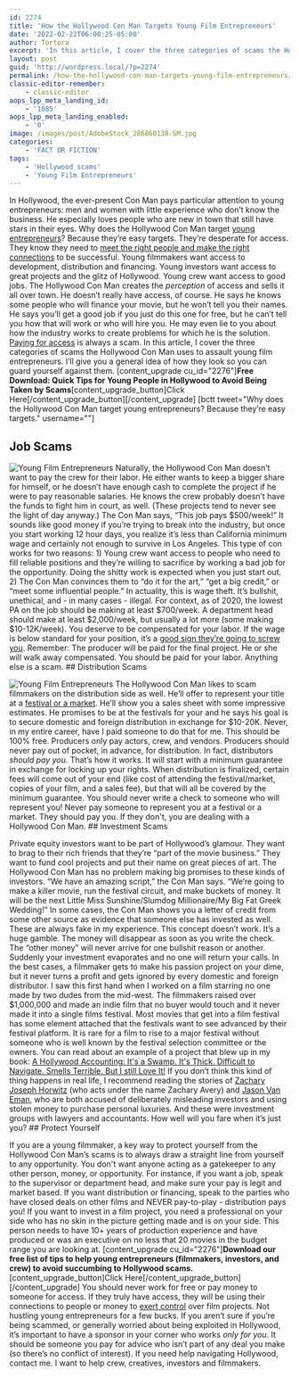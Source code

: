 ```yaml
---
id: 2274
title: 'How the Hollywood Con Man Targets Young Film Entrepreneurs'
date: '2022-02-22T06:00:25-05:00'
author: Tortora
excerpt: 'In this article, I cover the three categories of scams the Hollywood Con Man uses on young film entrepreneurs. '
layout: post
guid: 'http://wordpress.local/?p=2274'
permalink: /how-the-hollywood-con-man-targets-young-film-entrepreneurs/
classic-editor-remember:
    - classic-editor
aops_lpp_meta_landing_id:
    - '1085'
aops_lpp_meta_landing_enabled:
    - '0'
image: /images/post/AdobeStock_286860138-SM.jpg
categories:
    - 'FACT OR FICTION'
tags:
    - 'Hollywood scams'
    - 'Young Film Entrepreneurs'
---
```


In Hollywood, the ever-present Con Man pays particular attention to young entrepreneurs: men and women with little experience who don’t know the business. He especially loves people who are new in town that still have stars in their eyes. Why does the Hollywood Con Man target [young entrepreneurs](http://wordpress.local/film-production-is-a-young-persons-game/)? Because they’re easy targets. They’re desperate for access. They know they need to [meet the right people and make the right connections](http://wordpress.local/7-rules-for-networking-in-the-film-industry/) to be successful. Young filmmakers want access to development, distribution and financing. Young investors want access to great projects and the glitz of Hollywood. Young crew want access to good jobs. The Hollywood Con Man creates the *perception* of access and sells it all over town. He doesn’t really have access, of course. He says he knows some people who will finance your movie, but he won’t tell you their names. He says you’ll get a good job if you just do this one for free, but he can’t tell you how that will work or who will hire you. He may even lie to you about how the industry works to create problems for which he is the solution. [Paying for access](http://wordpress.local/paying-for-access-in-tv-film-industry-is-always-a-scam/) is always a scam. In this article, I cover the three categories of scams the Hollywood Con Man uses to assault young film entrepreneurs. I’ll give you a general idea of how they look so you can guard yourself against them. \[content\_upgrade cu\_id="2276"\]**Free Download: Quick Tips for Young People in Hollywood to Avoid Being Taken by Scams**\[content\_upgrade\_button\]Click Here\[/content\_upgrade\_button\]\[/content\_upgrade\] \[bctt tweet="Why does the Hollywood Con Man target young entrepreneurs? Because they’re easy targets." username=""\]

## Job Scams

 ![Young Film Entrepreneurs](http://wordpress.local/wp-content/uploads/2021/06/AdobeStock_19862476-SM.jpg) Naturally, the Hollywood Con Man doesn’t want to pay the crew for their labor. He either wants to keep a bigger share for himself, or he doesn’t have enough cash to complete the project if he were to pay reasonable salaries. He knows the crew probably doesn’t have the funds to fight him in court, as well. (These projects tend to never see the light of day anyway.) The Con Man says, “This job pays $500/week!” It sounds like good money if you’re trying to break into the industry, but once you start working 12 hour days, you realize it’s less than California minimum wage and certainly not enough to survive in Los Angeles. This type of con works for two reasons: 1) Young crew want access to people who need to fill reliable positions and they’re willing to sacrifice by working a bad job for the opportunity. Doing the shitty work is expected when you just start out. 2) The Con Man convinces them to “do it for the art,” “get a big credit,” or “meet some influential people.” In actuality, this is wage theft. It’s bullshit, unethical, and - in many cases - illegal. For context, as of 2020, the lowest PA on the job should be making at least $700/week. A department head should make at least $2,000/week, but usually a lot more (some making $10-12K/week). You deserve to be compensated for your labor. If the wage is below standard for your position, it’s a [good sign they’re going to screw you](http://wordpress.local/red-flags-a-film-production-is-going-to-screw-the-crew/). Remember: The producer will be paid for the final project. He or she will walk away compensated. You should be paid for your labor. Anything else is a scam. ## Distribution Scams

 ![Young Film Entrepreneurs](http://wordpress.local/wp-content/uploads/2021/06/AdobeStock_93031528-SM.jpg) The Hollywood Con Man likes to scam filmmakers on the distribution side as well. He’ll offer to represent your title at a [festival or a market](http://wordpress.local/how-to-get-the-most-out-of-attending-a-film-festival/). He’ll show you a sales sheet with some impressive estimates. He promises to be at the festivals for your and he says his goal is to secure domestic and foreign distribution in exchange for $10-20K. Never, in my entire career, have I paid someone to do that for me. This should be 100% free. Producers only pay actors, crew, and vendors. Producers should never pay out of pocket, in advance, for distribution. In fact, distributors *should pay you*. That’s how it works. It will start with a minimum guarantee in exchange for locking up your rights. When distribution is finalized, certain fees will come out of your end (like cost of attending the festival/market, copies of your film, and a sales fee), but that will all be covered by the minimum guarantee. You should never write a check to someone who will represent you! Never pay someone to represent you at a festival or a market. They should pay you. If they don't, you are dealing with a Hollywood Con Man. ## Investment Scams

 Private equity investors want to be part of Hollywood’s glamour. They want to brag to their rich friends that they’re “part of the movie business.” They want to fund cool projects and put their name on great pieces of art. The Hollywood Con Man has no problem making big promises to these kinds of investors. “We have an amazing script,” the Con Man says. “We’re going to make a killer movie, run the festival circuit, and make buckets of money. It will be the next Little Miss Sunshine/Slumdog Millionaire/My Big Fat Greek Wedding!” In some cases, the Con Man shows you a letter of credit from some other source as evidence that someone else has invested as well. These are always fake in my experience. This concept doesn’t work. It’s a huge gamble. The money will disappear as soon as you write the check. The “other money” will never arrive for one bullshit reason or another. Suddenly your investment evaporates and no one will return your calls. In the best cases, a filmmaker gets to make his passion project on your dime, but it never turns a profit and gets ignored by every domestic and foreign distributor. I saw this first hand when I worked on a film starring no one made by two dudes from the mid-west. The filmmakers raised over $1,000,000 and made an indie film that no buyer would touch and it never made it into a single films festival. Most movies that get into a film festival has some element attached that the festivals want to see advanced by their festival platform. It is rare for a film to rise to a major festival without someone who is well known by the festival selection committee or the owners. You can read about an example of a project that blew up in my book: [A Hollywood Accounting: It's a Swamp. It's Thick. Difficult to Navigate. Smells Terrible. But I still Love It!](https://www.amazon.com/Hollywood-Accounting-Difficult-Navigate-Terrible-ebook/dp/B07TVVRLDV/ref=sr_1_1?keywords=tim+tortora&qid=1563313156&s=gateway&sr=8-1) If you don’t think this kind of thing happens in real life, I recommend reading the stories of [Zachary Joseph Horwitz](https://www.nbcnews.com/news/us-news/actor-allegedly-used-money-ponzi-scheme-buy-6-million-l-n1263461) (who acts under the name Zachary Avery) and [Jason Van Eman](https://www.indiewire.com/2019/08/the-tale-producers-federal-money-laundering-scam-jason-van-eman-weathervane-ben-mcconley-1202167278/), who are both accused of deliberately misleading investors and using stolen money to purchase personal luxuries. And these were investment groups with lawyers and accountants. How well will you fare when it’s just you? ## Protect Yourself

 If you are a young filmmaker, a key way to protect yourself from the Hollywood Con Man’s scams is to always draw a straight line from yourself to any opportunity. You don't want anyone acting as a gatekeeper to any other person, money, or opportunity. For instance, if you want a job, speak to the supervisor or department head, and make sure your pay is legit and market based. If you want distribution or financing, speak to the parties who have closed deals on other films and NEVER pay-to-play - distribution pays you! If you want to invest in a film project, you need a professional on your side who has no skin in the picture getting made and is on your side. This person needs to have 10+ years of production experience and have produced or was an executive on no less that 20 movies in the budget range you are looking at. \[content\_upgrade cu\_id="2276"\]**Download our free list of tips to help young entrepreneurs (filmmakers, investors, and crew) to avoid succumbing to Hollywood scams.**\[content\_upgrade\_button\]Click Here\[/content\_upgrade\_button\]\[/content\_upgrade\] You should never work for free or pay money to someone for access. If they truly have access, they will be using their connections to people or money to [exert control](http://wordpress.local/hollywood-investor-influence-how-much-control-do-you-really-have/) over film projects. Not hustling young entrepreneurs for a few bucks. If you aren’t sure if you’re being scammed, or generally worried about being exploited in Hollywood, it’s important to have a sponsor in your corner who works *only for you*. It should be someone you pay for advice who isn’t part of any deal you make (so there’s no conflict of interest). If you need help navigating Hollywood, contact me. I want to help crew, creatives, investors and filmmakers.